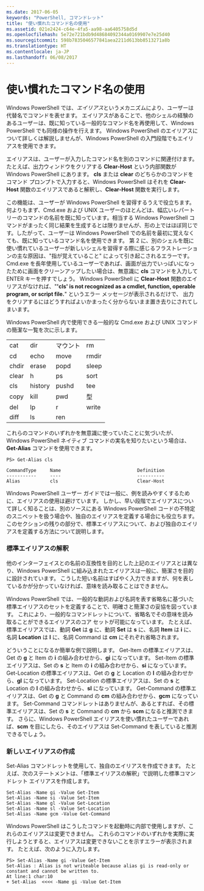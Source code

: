 ```yaml
---
ms.date: 2017-06-05
keywords: "PowerShell, コマンドレット"
title: "使い慣れたコマンド名の使用"
ms.assetid: 021e2424-c64e-4fa5-aa98-aa6405758d5d
ms.openlocfilehash: 5e72e721bdb9d48684092344a0169907e7e25d40
ms.sourcegitcommit: 598b7835046577841aea2211d613bb8513271a8b
ms.translationtype: HT
ms.contentlocale: ja-JP
ms.lasthandoff: 06/08/2017
---
```

# <a name="using-familiar-command-names"></a>使い慣れたコマンド名の使用
Windows PowerShell では、*エイリアス*というメカニズムにより、ユーザーは代替名でコマンドを表せます。 エイリアスがあることで、他のシェルの経験のあるユーザーは、既に知っている一般的なコマンド名を再使用して、Windows PowerShell でも同様の操作を行えます。 Windows PowerShell のエイリアスについて詳しくは解説しませんが、Windows PowerShell の入門段階でもエイリアスを使用できます。

エイリアスは、ユーザーが入力したコマンド名を別のコマンドに関連付けます。 たとえば、出力ウィンドウをクリアする **Clear-Host** という内部関数が Windows PowerShell にあります。 **cls** または **clear** のどちらかのコマンドをコマンド プロンプトで入力すると、Windows PowerShell はそれを **Clear-Host** 関数のエイリアスであると解釈し、**Clear-Host** 関数を実行します。

この機能は、ユーザーが Windows PowerShell を習得するうえで役立ちます。 何よりもまず、Cmd.exe および UNIX ユーザーのほとんどは、幅広いレパートリーのコマンドの名前を既に知っています。相当する Windows PowerShell コマンドがまったく同じ結果を生成するとは限りませんが、形の上ではほぼ同じです。したがって、ユーザーは Windows PowerShell での名前を最初に覚えなくても、既に知っているコマンド名を使用できます。 第 2 に、別のシェルを既に使い慣れているユーザーが新しいシェルを習得する際に感じるフラストレーションの主な原因は、"指が覚えていること" によって引き起こされるエラーです。 Cmd.exe を長年使用しているユーザーであれば、画面が出力でいっぱいになったために画面をクリーンアップしたい場合は、無意識に **cls** コマンドを入力して ENTER キーを押すでしょう。 Windows PowerShell に **Clear-Host** 関数のエイリアスがなければ、"**'cls' is not recognized as a cmdlet, function, operable program, or script file.**" というエラー メッセージが表示されるだけで、 出力をクリアするにはどうすればよいかまったく分からないまま置き去りにされてしまいます。

Windows PowerShell 内で使用できる一般的な Cmd.exe および UNIX コマンドの簡潔な一覧を次に示します。

|||||
|-|-|-|-|
|cat|dir|マウント|rm|
|cd|echo|move|rmdir|
|chdir|erase|popd|sleep|
|clear|h|ps|sort|
|cls|history|pushd|tee|
|copy|kill|pwd|型|
|del|lp|r|write|
|diff|ls|ren||

これらのコマンドのいずれかを無意識に使っていたことに気づいたが、Windows PowerShell ネイティブ コマンドの実名を知りたいという場合は、**Get-Alias** コマンドを使用できます。

```
PS> Get-Alias cls

CommandType     Name                            Definition
-----------     ----                            ----------
Alias           cls                             Clear-Host
```

Windows PowerShell ユーザー ガイドでは一般に、例を読みやすくするために、エイリアスの使用は避けています。 しかし、早い段階でエイリアスについて詳しく知ることは、別のソースにある Windows PowerShell コードの不特定のスニペットを扱う場合や、独自のエイリアスを定義する場合にも役立ちます。 このセクションの残りの部分で、標準エイリアスについて、および独自のエイリアスを定義する方法について説明します。

### <a name="interpreting-standard-aliases"></a>標準エイリアスの解釈
他のインターフェイスとの名前の互換性を目的とした上記のエイリアスとは異なり、Windows PowerShell に組み込まれたエイリアスは一般に、簡潔さを目的に設計されています。 こうした短い名前はすばやく入力できますが、何を表しているかが分かっていなければ、意味を読み取ることはできません。

Windows PowerShell では、一般的な動詞および名詞を表す省略名に基づいた標準エイリアスのセットを定義することで、明確さと簡潔さの妥協を図っています。 これにより、一般的なコマンドレットについて、省略名でその意味を読み取ることができるエイリアスのコア セットが可能になっています。 たとえば、標準エイリアスでは、動詞 **Get** は **g** に、動詞 **Set** は **s** に、名詞 **Item** は **i** に、名詞 **Location** は **l** に、名詞 Command は **cm** にそれぞれ省略されます。

どういうことになるか簡単な例で説明します。 Get-Item の標準エイリアスは、Get の **g** と Item の **i** の組み合わせから、**gi** になっています。 Set-Item の標準エイリアスは、Set の **s** と Item の **i** の組み合わせから、**si** になっています。 Get-Location の標準エイリアスは、Get の **g** と Location の **l** の組み合わせから、**gl** になっています。 Set-Location の標準エイリアスは、Set の **s** と Location の **l** の組み合わせから、**sl** になっています。 Get-Command の標準エイリアスは、Get の **g** と Command の **cm** の組み合わせから、**gcm** になっています。 Set-Command コマンドレットはありませんが、あるとすれば、その標準エイリアスは、Set の **s** と Command の **cm** から **scm** になると推測できます。 さらに、Windows PowerShell エイリアスを使い慣れたユーザーであれば、**scm** を目にしたら、そのエイリアスは Set-Command を表していると推測できるでしょう。

### <a name="creating-new-aliases"></a>新しいエイリアスの作成
Set-Alias コマンドレットを使用して、独自のエイリアスを作成できます。 たとえば、次のステートメントは、「標準エイリアスの解釈」で説明した標準コマンドレット エイリアスを作成します。

```
Set-Alias -Name gi -Value Get-Item
Set-Alias -Name si -Value Set-Item
Set-Alias -Name gl -Value Get-Location
Set-Alias -Name sl -Value Set-Location
Set-Alias -Name gcm -Value Get-Command
```

Windows PowerShell はこうしたコマンドを起動時に内部で使用しますが、これらのエイリアスは変更できません。 これらのコマンドのいずれかを実際に実行しようとすると、エイリアスは変更できないことを示すエラーが表示されます。 たとえば、次のように入力します。

```
PS> Set-Alias -Name gi -Value Get-Item
Set-Alias : Alias is not writeable because alias gi is read-only or constant and cannot be written to.
At line:1 char:10
+ Set-Alias  <<<< -Name gi -Value Get-Item
```

